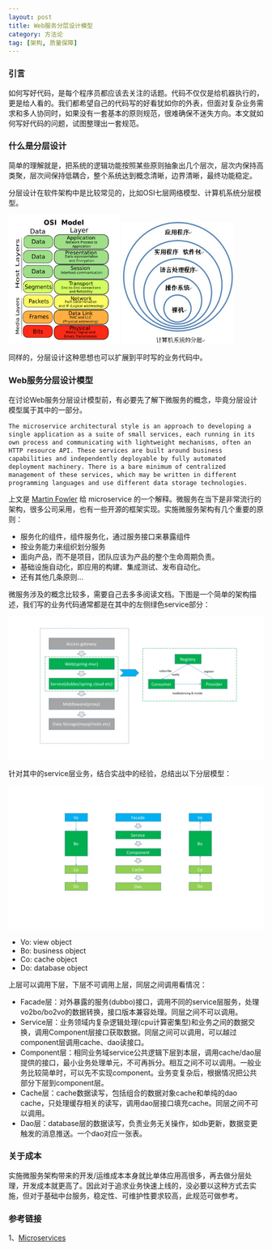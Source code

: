 ```yaml
---
layout: post
title: Web服务分层设计模型
category: 方法论
tag: [架构, 质量保障]
---
```


### 引言
如何写好代码，是每个程序员都应该去关注的话题。代码不仅仅是给机器执行的，更是给人看的。我们都希望自己的代码写的好看犹如你的外表，但面对复杂业务需求和多人协同时，如果没有一套基本的原则规范，很难确保不迷失方向。本文就如何写好代码的问题，试图整理出一套规范。

### 什么是分层设计
简单的理解就是，把系统的逻辑功能按照某些原则抽象出几个层次，层次内保持高类聚，层次间保持低耦合，整个系统达到概念清晰，边界清晰，最终功能稳定。

分层设计在软件架构中是比较常见的，比如OSI七层网络模型、计算机系统分层模型。

<img src="/assets/images/web-layer-4.png" alt="osi网络分层" style="width: 220px;"/>
<img src="/assets/images/web-layer-3.jpg" alt="计算机系统分层" style="width: 220px;"/>

同样的，分层设计这种思想也可以扩展到平时写的业务代码中。

### Web服务分层设计模型
在讨论Web服务分层设计模型前，有必要先了解下微服务的概念，毕竟分层设计模型属于其中的一部分。

	The microservice architectural style is an approach to developing a single application as a suite of small services, each running in its own process and communicating with lightweight mechanisms, often an HTTP resource API. These services are built around business capabilities and independently deployable by fully automated deployment machinery. There is a bare minimum of centralized management of these services, which may be written in different programming languages and use different data storage technologies.

上文是 [Martin Fowler](https://martinfowler.com/articles/microservices.html) 给 microservice 的一个解释。微服务在当下是非常流行的架构，很多公司采用，也有一些开源的框架实现。实施微服务架构有几个重要的原则：

* 服务化的组件，组件服务化，通过服务接口来暴露组件
* 按业务能力来组织划分服务
* 面向产品，而不是项目，团队应该为产品的整个生命周期负责。
* 基础设施自动化，即应用的构建、集成测试、发布自动化。
* 还有其他几条原则…

微服务涉及的概念比较多，需要自己去多多阅读文档。下图是一个简单的架构描述，我们写的业务代码通常都是在其中的左侧绿色service部分：

<img src="/assets/images/web-layer-1.jpg" alt="常见系统架构" style="width: 660px;"/>

针对其中的service层业务，结合实战中的经验，总结出以下分层模型：

<img src="/assets/images/web-layer-2.jpg" alt="常见系统架构" style="width: 660px;"/>

* Vo: view object
* Bo: business object
* Co: cache object
* Do: database object

上层可以调用下层，下层不可调用上层，同层之间调用看情况：

* Facade层：对外暴露的服务(dubbo)接口，调用不同的service层服务，处理vo2bo/bo2vo的数据转换，接口版本兼容处理。同层之间不可以调用。
* Service层：业务领域内复杂逻辑处理(cpu计算密集型)和业务之间的数据交换，调用Component层接口获取数据。同层之间可以调用，可以越过component层调用cache、dao读接口。
* Component层：相同业务域service公共逻辑下层到本层，调用cache/dao层提供的接口，最小业务处理单元，不可再拆分。相互之间不可以调用。一般业务比较简单时，可以先不实现component。业务变复杂后，根据情况把公共部分下层到component层。
* Cache层：cache数据读写，包括组合的数据对象cache和单纯的dao cache，只处理缓存相关的读写，调用dao层接口填充cache。同层之间不可以调用。
* Dao层：database层的数据读写，负责业务无关操作，如db更新，数据变更触发的消息推送。一个dao对应一张表。

### 关于成本
实施微服务架构带来的开发/运维成本本身就比单体应用高很多，再去做分层处理，开发成本就更高了。因此对于追求业务快速上线的，没必要以这种方式去实施，但对于基础中台服务，稳定性、可维护性要求较高，此规范可做参考。

### 参考链接
1、[Microservices](https://martinfowler.com/articles/microservices.html)
